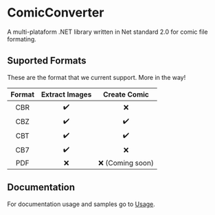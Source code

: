 # ComicConverter

A multi-plataform .NET library written in Net standard 2.0 for comic file formating.

## Suported Formats

These are the format that we current support. More in the way!

| Format | Extract Images |  Create Comic  |
| :----: | :------------: | :------------: |
|  CBR   |       ✔️      |       ❌       |
|  CBZ   |       ✔️      |       ✔️       |
|  CBT   |       ✔️      |       ✔️       |
|  CB7   |       ✔️      |       ❌       |
|  PDF   |      ❌       |❌ (Coming soon)|

## Documentation

For documentation usage and samples go to [Usage](Docs/Usage.md).

